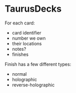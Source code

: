 # TaurusDecks

For each card:

- card identifier
- number we own
- their locations
- notes?
- finishes

Finish has a few different types:

- normal
- holographic
- reverse-holographic
